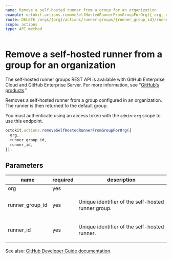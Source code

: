 ```yaml
---
name: Remove a self-hosted runner from a group for an organization
example: octokit.actions.removeSelfHostedRunnerFromGroupForOrg({ org, runner_group_id, runner_id })
route: DELETE /orgs/{org}/actions/runner-groups/{runner_group_id}/runners/{runner_id}
scope: actions
type: API method
---
```


# Remove a self-hosted runner from a group for an organization

The self-hosted runner groups REST API is available with GitHub Enterprise Cloud and GitHub Enterprise Server. For more information, see "[GitHub's products](https://docs.github.com/github/getting-started-with-github/githubs-products)."

Removes a self-hosted runner from a group configured in an organization. The runner is then returned to the default group.

You must authenticate using an access token with the `admin:org` scope to use this endpoint.

```js
octokit.actions.removeSelfHostedRunnerFromGroupForOrg({
  org,
  runner_group_id,
  runner_id,
});
```

## Parameters

<table>
  <thead>
    <tr>
      <th>name</th>
      <th>required</th>
      <th>description</th>
    </tr>
  </thead>
  <tbody>
    <tr><td>org</td><td>yes</td><td>

</td></tr>
<tr><td>runner_group_id</td><td>yes</td><td>

Unique identifier of the self-hosted runner group.

</td></tr>
<tr><td>runner_id</td><td>yes</td><td>

Unique identifier of the self-hosted runner.

</td></tr>
  </tbody>
</table>

See also: [GitHub Developer Guide documentation](https://developer.github.com/v3/actions/self-hosted-runner-groups/#remove-a-self-hosted-runner-from-a-group-for-an-organization).
